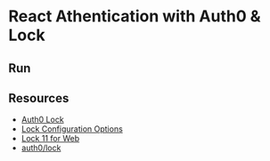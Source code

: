# React Athentication with Auth0 & Lock

## Run


## Resources
- [Auth0 Lock](https://auth0.com/lock)
- [Lock Configuration Options](https://auth0.com/docs/libraries/lock/v11/configuration)
- [Lock 11 for Web](https://auth0.com/docs/libraries/lock/v11)
- [auth0/lock](https://github.com/auth0/lock)